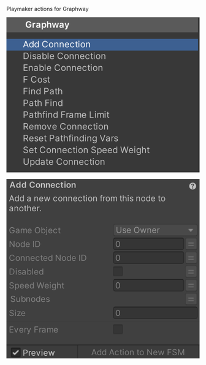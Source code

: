 Playmaker actions for Graphway

![image alt](https://github.com/Darkhitori/Graphway/blob/05e0253fc98ac2d706166bdc985279d8a08604c5/Screenshot%202024-10-04%20144746.png)




![image alt](https://github.com/Darkhitori/Graphway/blob/b31e9130e0bad4cdad5da516a7cc0e4dbd6333cf/Screenshot%202024-10-04%20153115.png)
